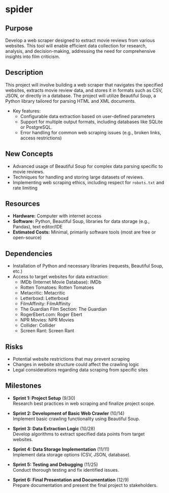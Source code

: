 # spider

## Purpose
Develop a web scraper designed to extract movie reviews from various websites. This tool will enable efficient data collection for research, analysis, and decision-making, addressing the need for comprehensive insights into film criticism.

## Description
This project will involve building a web scraper that navigates the specified websites, extracts movie review data, and stores it in formats such as CSV, JSON, or directly in a database. The project will utilize Beautiful Soup, a Python library tailored for parsing HTML and XML documents. 
- Key features:
  - Configurable data extraction based on user-defined parameters
  - Support for multiple output formats, including databases like SQLite or PostgreSQL.
  - Error handling for common web scraping issues (e.g., broken links, access restrictions)

## New Concepts
- Advanced usage of Beautiful Soup for complex data parsing specific to movie reviews.
- Techniques for handling and storing large datasets of reviews.
- Implementing web scraping ethics, including respect for `robots.txt` and rate limiting

## Resources
- **Hardware:** Computer with internet access
- **Software:** Python, Beautiful Soup, libraries for data storage (e.g., Pandas), text editor/IDE
- **Estimated Costs:** Minimal, primarily software tools (most are free or open-source)

## Dependencies
- Installation of Python and necessary libraries (requests, Beautiful Soup, etc.)
- Access to target websites for data extraction:
  - IMDb (Internet Movie Database): IMDb
  - Rotten Tomatoes: Rotten Tomatoes
  - Metacritic: Metacritic
  - Letterboxd: Letterboxd
  - FilmAffinity: FilmAffinity
  - The Guardian Film Section: The Guardian
  - RogerEbert.com: Roger Ebert
  - NPR Movies: NPR Movies
  - Collider: Collider
  - Screen Rant: Screen Rant


## Risks
- Potential website restrictions that may prevent scraping
- Changes in website structure could affect the crawling logic
- Legal considerations regarding data scraping from specific sites

## Milestones
- **Sprint 1: Project Setup** (9/30)  
  Research best practices in web scraping and finalize project scope.
  
- **Sprint 2: Development of Basic Web Crawler** (10/14)  
  Implement basic crawling functionality using Beautiful Soup.
  
- **Sprint 3: Data Extraction Logic** (10/28)  
  Develop algorithms to extract specified data points from target websites.
  
- **Sprint 4: Data Storage Implementation** (11/11)  
  Implement data storage options (CSV, JSON, database).
  
- **Sprint 5: Testing and Debugging** (11/25)  
  Conduct thorough testing and fix identified issues.
  
- **Sprint 6: Final Presentation and Documentation** (12/9)  
  Prepare documentation and present the final project to stakeholders.




